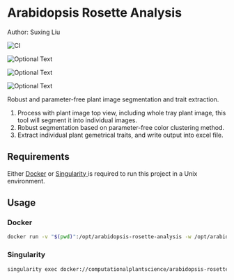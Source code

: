 # Arabidopsis Rosette Analysis

Author: Suxing Liu

![CI](https://github.com/Computational-Plant-Science/arabidopsis-rosette-analysis/workflows/CI/badge.svg)

![Optional Text](../master/media/image_01.png) 

![Optional Text](../master/media/Slide1.png) 

![Optional Text](../master/media/Slide2.png) 

Robust and parameter-free plant image segmentation and trait extraction.

1. Process with plant image top view, including whole tray plant image, this tool will segment it into individual images.
2. Robust segmentation based on parameter-free color clustering method.
3. Extract individual plant gemetrical traits, and write output into excel file.

## Requirements

Either [Docker](https://www.docker.com/) or [Singularity ](https://sylabs.io/singularity/) is required to run this project in a Unix environment.

## Usage

### Docker

```bash
docker run -v "$(pwd)":/opt/arabidopsis-rosette-analysis -w /opt/arabidopsis-rosette-analysis computationalplantscience/arabidopsis-rosette-analysis python3 /opt/arabidopsis-rosette-analysis/trait_extract_parallel.py -i input -o output -ft "jpg,png"
```

### Singularity

```bash
singularity exec docker://computationalplantscience/arabidopsis-rosette-analysis python3 trait_extract_parallel_demo.py -i input -o output -ft "jpg,png"
```
